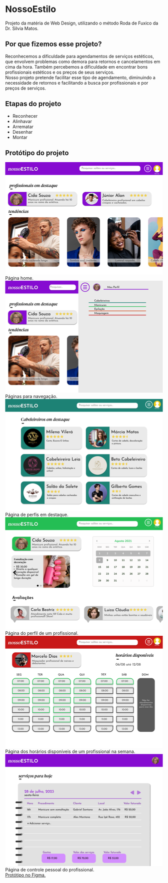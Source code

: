 # NossoEstilo
Projeto da matéria de Web Design, utilizando o método Roda de Fuxico da Dr. Silvia Matos.
## Por que fizemos esse projeto?
Reconhecemos a dificuldade para agendamentos de serviços estéticos, que envolvem problemas como demora para retornos e cancelamentos em cima da hora. Também percebemos a dificuldade em encontrar bons profissionais estéticos e os preços de seus serviços.
<br>
Nosso projeto pretende facilitar esse tipo de agendamento, diminuindo a necessidade de retornos e facilitando a busca por profissionais e por preços de serviços.
## Etapas do projeto
- Reconhecer
- Alinhavar
- Arrematar
- Desenhar
- Montar
## Protótipo do projeto
<img src="https://github.com/esteroliver/NossoEstilo/blob/main/Home.png">
Página home.
<img src="https://github.com/esteroliver/NossoEstilo/blob/main/Home%202.png">
Páginas para navegação.
<img src="https://github.com/esteroliver/NossoEstilo/blob/main/Cabeleireiros.png">
Página de perfis em destaque.
<img src="https://github.com/esteroliver/NossoEstilo/blob/main/manicure.png">
Página do perfil de um profissional.
<img src="https://github.com/esteroliver/NossoEstilo/blob/main/maquiagem.png">
Página dos horários disponíveis de um profissional na semana.
<img src="https://github.com/esteroliver/NossoEstilo/blob/main/controle%20do%20profissional.png">
Página de controle pessoal do profissional.
<br>
<a href="https://www.figma.com/proto/udVQD2e5RJqT1EQlA7ETAc/NossoESTILO?type=design&node-id=1-2&t=aukGyNmBvLlgE9pC-1&scaling=contain&page-id=0%3A1&starting-point-node-id=1%3A2&mode=design" target="_blank">Protótipo no Figma.</a>

                                                                                                                                                                      
